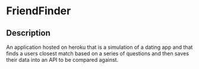 # FriendFinder

## Description

An application hosted on heroku that is a simulation of a dating app and that finds a users closest match based on a series of questions and then saves their data into an API to be compared against.
